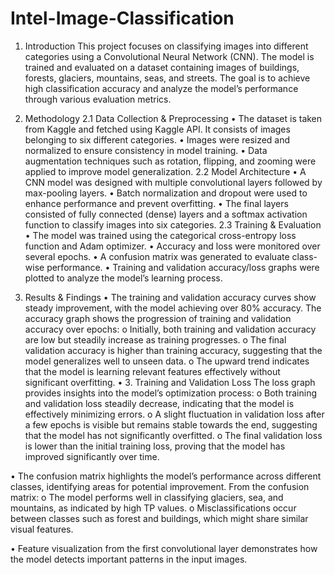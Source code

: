 # Intel-Image-Classification

1. Introduction
This project focuses on classifying images into different categories using a Convolutional Neural Network (CNN). The model is trained and evaluated on a dataset containing images of buildings, forests, glaciers, mountains, seas, and streets. The goal is to achieve high classification accuracy and analyze the model’s performance through various evaluation metrics.
2. Methodology
2.1 Data Collection & Preprocessing
•	The dataset is taken from Kaggle and fetched using Kaggle API. It consists of images belonging to six different categories.
•	Images were resized and normalized to ensure consistency in model training.
•	Data augmentation techniques such as rotation, flipping, and zooming were applied to improve model generalization.
2.2 Model Architecture
•	A CNN model was designed with multiple convolutional layers followed by max-pooling layers.
•	Batch normalization and dropout were used to enhance performance and prevent overfitting.
•	The final layers consisted of fully connected (dense) layers and a softmax activation function to classify images into six categories.
2.3 Training & Evaluation
•	The model was trained using the categorical cross-entropy loss function and Adam optimizer.
•	Accuracy and loss were monitored over several epochs.
•	A confusion matrix was generated to evaluate class-wise performance.
•	Training and validation accuracy/loss graphs were plotted to analyze the model’s learning process.


3. Results & Findings
•	The training and validation accuracy curves show steady improvement, with the model achieving over 80% accuracy.
The accuracy graph shows the progression of training and validation accuracy over epochs:
o	Initially, both training and validation accuracy are low but steadily increase as training progresses.
o	The final validation accuracy is higher than training accuracy, suggesting that the model generalizes well to unseen data.
o	The upward trend indicates that the model is learning relevant features effectively without significant overfitting.
•	3. Training and Validation Loss
The loss graph provides insights into the model’s optimization process:
o	Both training and validation loss steadily decrease, indicating that the model is effectively minimizing errors.
o	A slight fluctuation in validation loss after a few epochs is visible but remains stable towards the end, suggesting that the model has not significantly overfitted.
o	The final validation loss is lower than the initial training loss, proving that the model has improved significantly over time.
 
•	The confusion matrix highlights the model’s performance across different classes, identifying areas for potential improvement.
From the confusion matrix:
o	The model performs well in classifying glaciers, sea, and mountains, as indicated by high TP values.
o	Misclassifications occur between classes such as forest and buildings, which might share similar visual features.
 
•	Feature visualization from the first convolutional layer demonstrates how the model detects important patterns in the input images.
